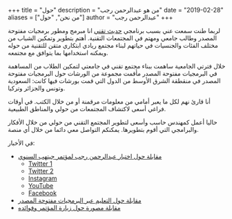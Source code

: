 +++
title = "حول"
description = "من هو عبدالرحمن رجب"
date = "2019-02-28"
aliases = ["من نحن", "حول"]
author = "عبدالرحمن رجب"
+++

لربما طنت سمعت عني بسبب برنامجي [حديث تقني](https://hadithtech.com) 
انا مبرمج ومطور برمجيات مفتوحة المصدر وطالب جامعي ومهتم في المجتمعات التقنية. 
أهتم بتطوير وتمكين الشباب من مختلف الفئات والجنسيات في حياتهم لبناء مجتمع ريادي ابتكاري متقن للتقنية من حوله ويمكنه استخدامها بما يتوافق مع مجتمعه.


خلال فترتي الجامعية ساهمت ببناء مجتمع تقني في جامعتي لتمكين الطلاب من المساهمة في البرمجيات مفتوحة المصدر مأقمت مجموعة من الورشات حول البرمجيات مفتوحة المصدر في منقطقة الشرق الأوسط
من الدول التي قمت بورشات فيها كانت: السعودية وتونس والجزائر وتركيا. 

أنا قارئ نهم لكل ما يعبر أمامي من معلومات مرقمنة أو من خلال الكتب. في أوقات فراغي أسعى لاكتشاف المجتمعات من حولي والمناطق الطبيعية.

حاليا أعمل كمهندس حاسب وأسعى لتطوير المجتمع التقني من حولي من خلال الأفكار والبرامجي التي أقوم بتطويرها. 
يمكنكم التواصل معي دائما من خلال أي منصة. 


في الأخبار: 
* [مقابلة حول اختيار عبدالرحمن رجب لمؤتمر جيتهب السنوي](https://www.syria.tv/%D8%B9%D8%A8%D8%AF-%D8%A7%D9%84%D8%B1%D8%AD%D9%85%D9%86-%D8%B1%D8%AC%D8%A8-%D9%85%D9%87%D9%86%D8%AF%D8%B3-%D8%B3%D9%88%D8%B1%D9%8A-%D8%A7%D8%AE%D8%AA%D8%A7%D8%B1%D8%AA%D9%87-%D9%85%D8%A7%D9%8A%D9%83%D8%B1%D9%88%D8%B3%D9%88%D9%81%D8%AA-%D9%84%D8%AD%D8%B6%D9%88%D8%B1-%D9%85%D8%A4%D8%AA%D9%85%D8%B1-%D9%84%D9%87%D8%A7-%D8%A8%D8%A3%D9%85%D9%8A%D8%B1%D9%83%D8%A7) 
  * [Twitter 1](https://twitter.com/syr_television/status/1595149154912989184) 
  * [Twitter 2](https://twitter.com/Syriatvnews/status/1595080916476596227) 
  * [Instagram](https://www.instagram.com/p/ClUBgvuMu3s/?hl=en) 
  * [YouTube](https://www.youtube.com/watch?v=atSyKNc4dU8) 
  * [Facebook](https://www.facebook.com/watch/?ref=search&v=5628489383854600&external_log_id=2e9d7dac-008e-4c3f-ace0-18c6e12a1fb1&q=%D9%85%D9%87%D9%86%D8%AF%D8%B3%20%D8%B3%D9%88%D8%B1%D9%8A%20%D8%AA%D8%AE%D8%AA%D8%A7%D8%B1%D9%87%20%D9%85%D8%A7%D9%8A%D9%83%D8%B1%D9%88%D8%B3%D9%88%D9%81%D8%AA)
* [مقابلة حول التعليم عبر البرمجيات مفتوحة المصدر](https://www.nok6a.net/%D8%A7%D9%84%D8%AA%D8%B9%D9%84%D9%85-%D8%B9%D8%A8%D8%B1-%D8%A7%D9%84%D8%A8%D8%B1%D9%85%D8%AC%D9%8A%D8%A7%D8%AA-%D9%85%D9%81%D8%AA%D9%88%D8%AD%D8%A9-%D8%A7%D9%84%D9%85%D8%B5%D8%AF%D8%B1%D8%8C-%D8%AD/)
* [مقابلة مصورة حول زيارة المؤتمر وفوائده](https://www.youtube.com/watch?v=9iJD6rzYE7g)